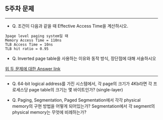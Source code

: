 ## 5주차 문제

---

- Q. 조건이 다음과 같을 때 Effective Access Time을 계산하시오.

```
3page level paging system일 때
Memory Access Time = 110ns
TLB Access Time = 10ns
TLB hit ratio = 0.95
```



- Q. Inverted page table을 사용하는 이유와 동작 방식, 장단점에 대해 서술하시오

[위 두 문제에 대한 Answer link](https://github.com/gashe-soo/OS-7week-KOCW/blob/main/week_5/Problem.md)

---

- Q. 64-bit logical address를 가진 시스템에서, 각 page의 크기가 4Kb라면 각 프로세스당 page table의 크기는 몇 바이트인가? (single-layer)

- Q. Paging, Segmentation, Paged Segmentation에서 각각 physical memory의 구현 방법을 어떻게 되어있는가? Segmentation에서 각 segment의 physical memory는 무엇에 비례하는가?
